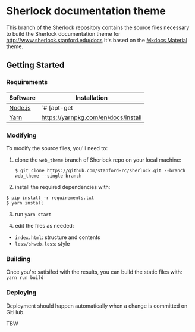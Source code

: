 # Sherlock documentation theme

This branch of the Sherlock repository contains the source files necessary to build the Sherlock documentation theme for http://www.sherlock.stanford.edu/docs
It's based on the [Mkdocs Material](http://squidfunk.github.io/mkdocs-material/) theme.

## Getting Started

### Requirements

| Software | Installation |
| --- | --- | 
| [Node.js](https://nodejs.org/en/) | `# [apt-get|yum] install nodejs` |
| [Yarn](http://squidfunk.github.io/mkdocs-material/) | https://yarnpkg.com/en/docs/install |

### Modifying

To modify the source files, you'll need to:

1. clone the `web_theme` branch of Sherlock repo on your local machine:
   ```
   $ git clone https://github.com/stanford-rc/sherlock.git --branch web_theme --single-branch
   ```
2. install the required dependencies with:
  ```
  $ pip install -r requirements.txt
  $ yarn install
  ```

3. run `yarn start`
 
4. edit the files as needed: 
  * `index.html`: structure and contents
  * `less/shweb.less`: style

### Building

Once you're satisifed with the results, you can build the static files with: `yarn run build`

### Deploying

Deployment should happen automatically when a change is committed on GitHub.

TBW

